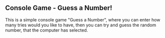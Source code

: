 ## Console Game - Guess a Number!

This is a simple console game "Guess a Number", where you can enter how many tries would you like to have, 
then you can try and guess the random number, that the computer has selected.
